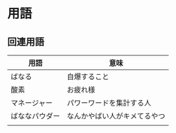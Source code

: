 # 用語

## 回連用語

| 用語      | 意味             |
|---------|----------------|
| ばなる     | 自爆すること         |
| 酸素      | お疲れ様           |
| マネージャー  | パワーワードを集計する人   |
| ばななパウダー | なんかやばい人がキメてるやつ |
|         |                |
